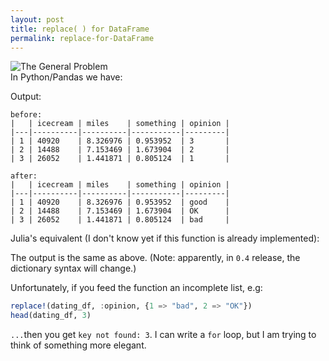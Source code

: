 ```yaml
---
layout: post
title: replace( ) for DataFrame
permalink: replace-for-DataFrame
---
```


<div dir="ltr" style="text-align: left;" trbidi="on">
<div dir="ltr" style="text-align: left;" trbidi="on">
<img alt="The General Problem" src="http://imgs.xkcd.com/comics/the_general_problem.png" /><br />
In Python/Pandas we have:

<script src="https://gist.github.com/aflyax/29fbce693d198040cd68.js"></script>
<code data-gist-id="29fbce693d198040cd68" data-gist-hide-footer="true" data-gist-hide-line-numbers="true"></code>

Output:

```
before: 
|   | icecream | miles    | something | opinion |
|---|----------|----------|-----------|---------|
| 1 | 40920    | 8.326976 | 0.953952  | 3       |
| 2 | 14488    | 7.153469 | 1.673904  | 2       |
| 3 | 26052    | 1.441871 | 0.805124  | 1       |

after:
|   | icecream | miles    | something | opinion |
|---|----------|----------|-----------|---------|
| 1 | 40920    | 8.326976 | 0.953952  | good    |
| 2 | 14488    | 7.153469 | 1.673904  | OK      |
| 3 | 26052    | 1.441871 | 0.805124  | bad     |
```

Julia's equivalent (I don't know yet if this function is already implemented):
<br />
<script src="https://gist.github.com/aflyax/23dfcfcedc53e44026f0.js"></script>

The output is the same as above. (Note: apparently, in <code>0.4</code> release, the dictionary syntax will change.)

Unfortunately, if you feed the function an incomplete list, e.g:

``` julia
replace!(dating_df, :opinion, {1 => "bad", 2 => "OK"})
head(dating_df, 3)
```

`...`then you get `key not found: 3`. I can write a `for` loop, but I am trying to think of something more elegant.
